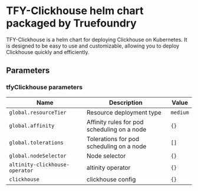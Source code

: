 # TFY-Clickhouse helm chart packaged by Truefoundry
TFY-Clickhouse is a helm chart for deploying Clickhouse on Kubernetes. It is designed to be easy to use and customizable, allowing you to deploy Clickhouse quickly and efficiently.

## Parameters

### tfyClickhouse parameters

| Name                           | Description                                 | Value    |
| ------------------------------ | ------------------------------------------- | -------- |
| `global.resourceTier`          | Resource deployment type                    | `medium` |
| `global.affinity`              | Affinity rules for pod scheduling on a node | `{}`     |
| `global.tolerations`           | Tolerations for pod scheduling on a node    | `[]`     |
| `global.nodeSelector`          | Node selector                               | `{}`     |
| `altinity-clickhouse-operator` | altinity operator                           | `{}`     |
| `clickhouse`                   | clickhouse config                           | `{}`     |
